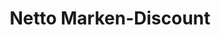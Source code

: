 ---
title: "Netto Marken-Discount"
url: /rheda-wiedenbrueck/netto-marken-discount-ostring/
shop: Supermarkt
---